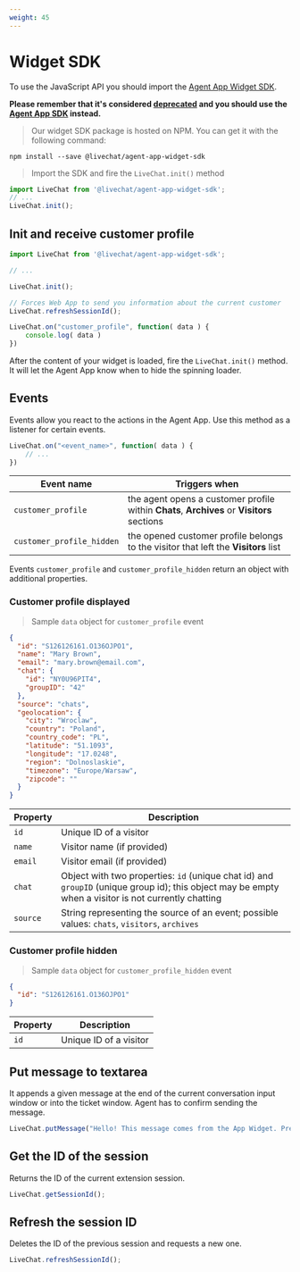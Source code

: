 ```yaml
---
weight: 45
---
```


# Widget SDK

To use the JavaScript API you should import the [Agent App Widget SDK](https://www.npmjs.com/package/@livechat/agent-app-widget-sdk). 

**Please remember that it's considered [deprecated](#developing-your-own-widget) and you should use the [Agent App SDK](#agent-app-sdk) instead.**

> Our widget SDK package is hosted on NPM. You can get it with the following command:

```
npm install --save @livechat/agent-app-widget-sdk
```

> Import the SDK and fire the `LiveChat.init()` method

```js
import LiveChat from '@livechat/agent-app-widget-sdk';
// ...
LiveChat.init();
```

## Init and receive customer profile
```js
import LiveChat from '@livechat/agent-app-widget-sdk';

// ...

LiveChat.init();

// Forces Web App to send you information about the current customer
LiveChat.refreshSessionId();

LiveChat.on("customer_profile", function( data ) {
	console.log( data )
})

```

After the content of your widget is loaded, fire the `LiveChat.init()` method. It will let the Agent App know when to hide the spinning loader.

## Events

Events allow you react to the actions in the Agent App. Use this method as a listener for certain events.

```js
LiveChat.on("<event_name>", function( data ) {
	// ...
})
```

| Event name | Triggers when |
|------------|-------------|
| `customer_profile` | the agent opens a customer profile within **Chats**, **Archives** or **Visitors** sections |
| `customer_profile_hidden` | the opened customer profile belongs to the visitor that left the **Visitors** list |


Events `customer_profile` and `customer_profile_hidden` return an object with additional properties.

### Customer profile displayed

> Sample `data` object for `customer_profile` event

```json
{
  "id": "S126126161.O136OJPO1",
  "name": "Mary Brown",
  "email": "mary.brown@email.com",
  "chat": {
    "id": "NY0U96PIT4",
    "groupID": "42"
  },
  "source": "chats",
  "geolocation": {
    "city": "Wroclaw",
    "country": "Poland",
    "country_code": "PL",
    "latitude": "51.1093",
    "longitude": "17.0248",
    "region": "Dolnoslaskie",
    "timezone": "Europe/Warsaw",
    "zipcode": ""
  }
}
```

| Property | Description |
|------------|-------------|
| `id` | Unique ID of a visitor |
| `name` | Visitor name (if provided) |
| `email` | Visitor email (if provided) |
| `chat` | Object with two properties: `id` (unique chat id) and `groupID` (unique group id); this object may be empty when a visitor is not currently chatting |
| `source` | String representing the source of an event; possible values: `chats`, `visitors`, `archives` |

### Customer profile hidden

> Sample `data` object for `customer_profile_hidden` event

```json
{
  "id": "S126126161.O136OJPO1"
}
```

| Property | Description |
|------------|-------------|
| `id` | Unique ID of a visitor |


## Put message to textarea

It appends a given message at the end of the current conversation input window or into the ticket window. Agent has to confirm sending the message.

```js
LiveChat.putMessage("Hello! This message comes from the App Widget. Press enter to send it!");
```

## Get the ID of the session

Returns the ID of the current extension session.

```js
LiveChat.getSessionId();
```

## Refresh the session ID

Deletes the ID of the previous session and requests a new one.

```js
LiveChat.refreshSessionId();
```
